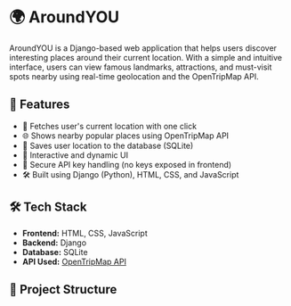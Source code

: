 # 🌍 AroundYOU

AroundYOU is a Django-based web application that helps users discover interesting places around their current location. With a simple and intuitive interface, users can view famous landmarks, attractions, and must-visit spots nearby using real-time geolocation and the OpenTripMap API.

## 🚀 Features

- 📍 Fetches user's current location with one click
- 🌐 Shows nearby popular places using OpenTripMap API
- 💾 Saves user location to the database (SQLite)
- 🧭 Interactive and dynamic UI
- 🔐 Secure API key handling (no keys exposed in frontend)
- 🛠 Built using Django (Python), HTML, CSS, and JavaScript



## 🛠 Tech Stack

- **Frontend:** HTML, CSS, JavaScript
- **Backend:** Django
- **Database:** SQLite
- **API Used:** [OpenTripMap API](https://opentripmap.io/)

## 📂 Project Structure

